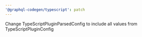 ```yaml
---
'@graphql-codegen/typescript': patch
---
```


Change TypeScriptPluginParsedConfig to include all values from TypeScriptPluginConfig

